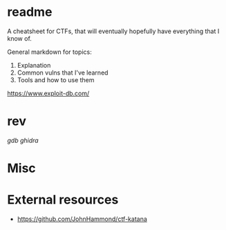 # readme
A cheatsheet for CTFs, that will eventually hopefully have everything that I know of.

General markdown for topics:
  1. Explanation
  2. Common vulns that I've learned
  3. Tools and how to use them

https://www.exploit-db.com/

# rev
_gdb_
_ghidra_
  
# Misc
  
# External resources
  
* https://github.com/JohnHammond/ctf-katana

